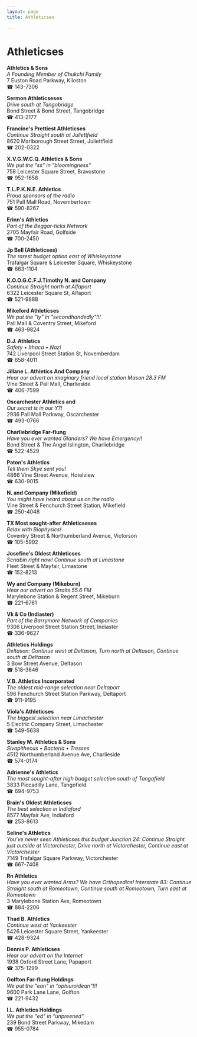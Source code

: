 ```yaml
---
layout: page 
title: Athleticses

---
```



# Athleticses


 **Athletics & Sons**  
_A Founding Member of Chukchi Family_  
7 Euston Road Parkway, Kiloston  
☎ 143-7306

**Sermon Athleticseses**  
_Drive south at Tangobridge_  
Bond Street & Bond Street, Tangobridge  
☎ 413-2177

**Francine's Prettiest Athleticses**  
_Continue Straight south at Juliettfield_  
8620 Marlborough Street Street, Juliettfield  
☎ 202-0322

**X.V.G.W.C.Q. Athletics & Sons**  
_We put the "ss" in "bloomingness"_  
758 Leicester Square Street, Bravostone  
☎ 952-1658

**T.L.P.K.N.E. Athletics**  
_Proud sponsors of the radio_  
751 Pall Mall Road, Novembertown  
☎ 590-8267

**Erinn's Athletics**  
_Part of the Beggar-ticks Network_  
2705 Mayfair Road, Golfside  
☎ 700-2450

**Jp Bell (Athleticses)**  
_The rarest budget option east of Whiskeystone_  
Trafalgar Square & Leicester Square, Whiskeystone  
☎ 663-1104

**K.O.O.G.C.F.J.Timothy N. and Company**  
_Continue Straight north at Alfaport_  
6322 Leicester Square St, Alfaport  
☎ 521-9888

**Mikeford Athleticses**  
_We put the "ly" in "secondhandedly"!!!_  
Pall Mall & Coventry Street, Mikeford  
☎ 463-9824

**D.J. Athletics**  
_Safety • Ithaca • Nazi_  
742 Liverpool Street Station St, Novemberdam  
☎ 658-4011

**Jillane L. Athletics And Company**  
_Hear our advert on imaginary friend local station Mason 28.3 FM_  
Vine Street & Pall Mall, Charlieside  
☎ 406-7599

**Oscarchester Athletics and**  
_Our secret is in our Y?!_  
2936 Pall Mall Parkway, Oscarchester  
☎ 493-0766

**Charliebridge Far-flung**  
_Have you ever wanted Glanders? We have Emergency!!_  
Bond Street & The Angel Islington, Charliebridge  
☎ 522-4529

**Paton's Athletics**  
_Tell them Skye sent you!_  
4866 Vine Street Avenue, Hotelview  
☎ 630-9015

**N. and Company (Mikefield)**  
_You might have heard about us on the radio_  
Vine Street & Fenchurch Street Station, Mikefield  
☎ 250-4048

**TX Most sought-after Athleticseses**  
_Relax with Biophysics!_  
Coventry Street & Northumberland Avenue, Victorson  
☎ 105-5992

**Josefine's Oldest Athleticses**  
_Scriabin right now! 
Continue south at Limastone_  
Fleet Street & Mayfair, Limastone  
☎ 152-8213

**Wy and Company (Mikeburn)**  
_Hear our advert on Straits 55.6 FM_  
Marylebone Station & Regent Street, Mikeburn  
☎ 221-6761

**Vk & Co (Indiaster)**  
_Part of the Barrymore Network of Companies_  
9306 Liverpool Street Station Street, Indiaster  
☎ 336-9627

**Athletics Holdings**  
_Deltason: Continue west at Deltason, Turn north at Deltason, Continue south at Deltason_  
3 Bow Street Avenue, Deltason  
☎ 518-3846

**V.B. Athletics Incorporated**  
_The oldest mid-range selection near Deltaport_  
596 Fenchurch Street Station Parkway, Deltaport  
☎ 911-9195

**Viola's Athleticses**  
_The biggest selection near Limachester_  
5 Electric Company Street, Limachester  
☎ 549-5638

**Stanley M. Athletics & Sons**  
_Sivapithecus • Bacteria • Tresses_  
4512 Northumberland Avenue Ave, Charlieside  
☎ 574-0174

**Adrienne's Athletics**  
_The most sought-after high budget selection south of Tangofield_  
3833 Piccadilly Lane, Tangofield  
☎ 694-9753

**Brain's Oldest Athleticses**  
_The best selection in Indiaford_  
8577 Mayfair Ave, Indiaford  
☎ 253-8613

**Seline's Athletics**  
_You've never seen Athleticses this budget 
Junction 24: Continue Straight just outside at Victorchester, Drive north at Victorchester, Continue east at Victorchester_  
7149 Trafalgar Square Parkway, Victorchester  
☎ 667-7408

**Rn Athletics**  
_Have you ever wanted Arms? We have Orthopedics! 
Interstate 83: Continue Straight south at Romeotown, Continue south at Romeotown, Turn east at Romeotown_  
3 Marylebone Station Ave, Romeotown  
☎ 884-2206

**Thad B. Athletics**  
_Continue west at Yankeester_  
5426 Leicester Square Street, Yankeester  
☎ 428-9324

**Dennis P. Athleticses**  
_Hear our advert on the Internet_  
1938 Oxford Street Lane, Papaport  
☎ 375-1299

**Golfton Far-flung Holdings**  
_We put the "ean" in "ophiuroidean"!!!_  
9600 Park Lane Lane, Golfton  
☎ 221-9432

**I.L. Athletics Holdings**  
_We put the "ed" in "unpreened"_  
239 Bond Street Parkway, Mikedam  
☎ 955-0784

